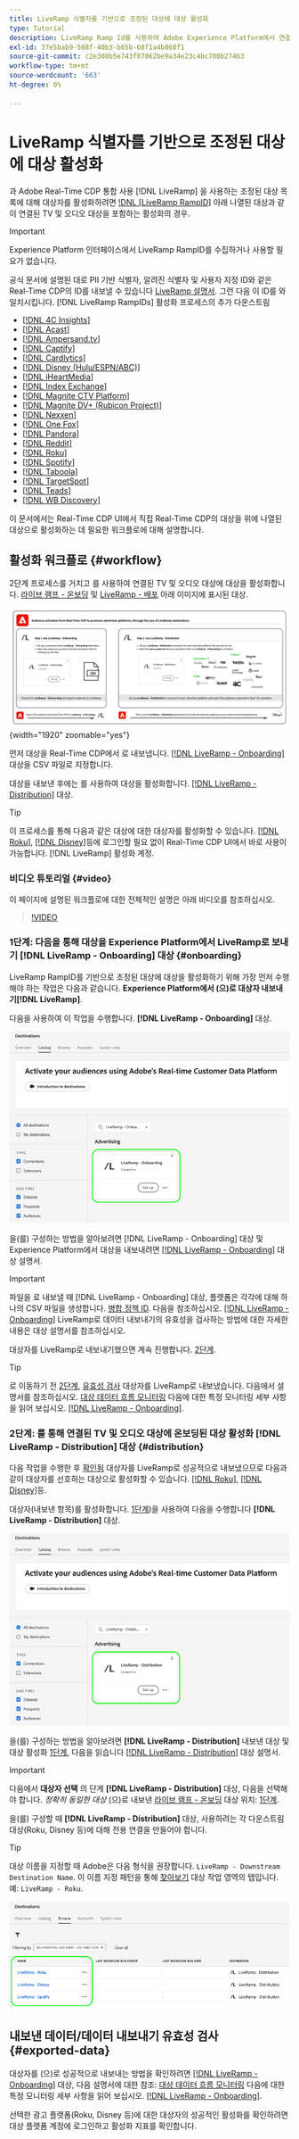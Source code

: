 ```yaml
---
title: LiveRamp 식별자를 기반으로 조정된 대상에 대상 활성화
type: Tutorial
description: LiveRamp Ramp Id를 사용하여 Adobe Experience Platform에서 연결된 TV 및 오디오 대상 및 기타 통합에 대한 대상을 활성화하는 방법을 알아봅니다.
exl-id: 37e5bab9-588f-40b3-b65b-68f1a4b868f1
source-git-commit: c2e308b5e743f07062be9a34e23c4bc700b27463
workflow-type: tm+mt
source-wordcount: '663'
ht-degree: 0%

---
```


# LiveRamp 식별자를 기반으로 조정된 대상에 대상 활성화

과 Adobe Real-Time CDP 통합 사용 [!DNL LiveRamp] 을 사용하는 조정된 대상 목록에 대해 대상자를 활성화하려면 [!DNL [LiveRamp RampID]](https://docs.liveramp.com/connect/en/interpreting-rampid,-liveramp-s-people-based-identifier.html) 아래 나열된 대상과 같이 연결된 TV 및 오디오 대상을 포함하는 활성화의 경우.

>[!IMPORTANT]
>
>Experience Platform 인터페이스에서 LiveRamp RampID를 수집하거나 사용할 필요가 없습니다.
>
> 공식 문서에 설명된 대로 PII 기반 식별자, 알려진 식별자 및 사용자 지정 ID와 같은 Real-Time CDP의 ID를 내보낼 수 있습니다 [LiveRamp 설명서](https://docs.liveramp.com/connect/en/identity-and-identifier-terms-and-concepts.html#known-identifiers). 그런 다음 이 ID를 와 일치시킵니다. [!DNL LiveRamp RampIDs] 활성화 프로세스의 추가 다운스트림


* [[!DNL 4C Insights]](#insights)
* [[!DNL Acast]](#acast)
* [[!DNL Ampersand.tv]](#ampersand-tv)
* [[!DNL Captify]](#captify)
* [[!DNL Cardlytics]](#cardlytics)
* [[!DNL Disney (Hulu/ESPN/ABC)]](#disney)
* [[!DNL iHeartMedia]](#iheartmedia)
* [[!DNL Index Exchange]](#index-exchange)
* [[!DNL Magnite CTV Platform]](#magnite)
* [[!DNL Magnite DV+ (Rubicon Project)]](#magnite-dv)
* [[!DNL Nexxen]](#nexxen)
* [[!DNL One Fox]](#fox)
* [[!DNL Pandora]](#pandora)
* [[!DNL Reddit]](#reddit)
* [[!DNL Roku]](#roku)
* [[!DNL Spotify]](#spotify)
* [[!DNL Taboola]](#taboola)
* [[!DNL TargetSpot]](#targetspot)
* [[!DNL Teads]](#teads)
* [[!DNL WB Discovery]](#wb-discovery)

이 문서에서는 Real-Time CDP UI에서 직접 Real-Time CDP의 대상을 위에 나열된 대상으로 활성화하는 데 필요한 워크플로에 대해 설명합니다.

## 활성화 워크플로 {#workflow}

2단계 프로세스를 거치고 를 사용하여 연결된 TV 및 오디오 대상에 대상을 활성화합니다. [라이브 램프 - 온보딩](../catalog/advertising/liveramp-onboarding.md) 및 [LiveRamp - 배포](../catalog/advertising/liveramp-distribution.md) 아래 이미지에 표시된 대상.

![LiveRamp를 통해 Real-Time CDP에서 조정된 대상으로 대상을 활성화하는 워크플로를 보여 주는 다이어그램입니다.](../assets/ui/activate-curated-destinations-liveramp/workflow-diagram.png){width="1920" zoomable="yes"}

먼저 대상을 Real-Time CDP에서 로 내보냅니다. [[!DNL LiveRamp - Onboarding]](../catalog/advertising/liveramp-onboarding.md) 대상을 CSV 파일로 지정합니다.

대상을 내보낸 후에는 를 사용하여 대상을 활성화합니다. [[!DNL LiveRamp - Distribution]](../catalog/advertising/liveramp-distribution.md) 대상.

>[!TIP]
>
>이 프로세스를 통해 다음과 같은 대상에 대한 대상자를 활성화할 수 있습니다. [[!DNL Roku]](../catalog/advertising/liveramp-distribution.md#roku), [[!DNL Disney]](../catalog/advertising/liveramp-distribution.md#disney)등에 로그인할 필요 없이 Real-Time CDP UI에서 바로 사용이 가능합니다. [!DNL LiveRamp] 활성화 계정.

### 비디오 튜토리얼 {#video}

이 페이지에 설명된 워크플로에 대한 전체적인 설명은 아래 비디오를 참조하십시오.

>[!VIDEO](https://video.tv.adobe.com/v/3425367)

### 1단계: 다음을 통해 대상을 Experience Platform에서 LiveRamp로 보내기 [!DNL LiveRamp - Onboarding] 대상 {#onboarding}

LiveRamp RampID를 기반으로 조정된 대상에 대상을 활성화하기 위해 가장 먼저 수행해야 하는 작업은 다음과 같습니다. **Experience Platform에서 (으)로 대상자 내보내기[!DNL LiveRamp]**.

다음을 사용하여 이 작업을 수행합니다. **[!DNL LiveRamp - Onboarding]** 대상.

![LiveRamp - 온보딩 대상 카드를 보여 주는 Experience Platform UI 이미지](../assets/ui/activate-curated-destinations-liveramp/liveramp-onboarding-catalog.png)

을(를) 구성하는 방법을 알아보려면 [!DNL LiveRamp - Onboarding] 대상 및 Experience Platform에서 대상을 내보내려면 [[!DNL LiveRamp - Onboarding]](../catalog/advertising/liveramp-onboarding.md) 대상 설명서.

>[!IMPORTANT]
>
>파일을 로 내보낼 때 [!DNL LiveRamp - Onboarding] 대상, 플랫폼은 각각에 대해 하나의 CSV 파일을 생성합니다. [병합 정책 ID](../../profile/merge-policies/overview.md). 다음을 참조하십시오. [[!DNL LiveRamp - Onboarding]](../catalog/advertising/liveramp-onboarding.md) LiveRamp로 데이터 내보내기의 유효성을 검사하는 방법에 대한 자세한 내용은 대상 설명서를 참조하십시오.


대상자를 LiveRamp로 내보내기했으면 계속 진행합니다. [2단계](#distribution).

>[!TIP]
>
>로 이동하기 전 [2단계](#distribution), [유효성 검사](../catalog/advertising/liveramp-onboarding.md#exported-data) 대상자를 LiveRamp로 내보냈습니다. 다음에서 설명서를 참조하십시오. [대상 데이터 흐름 모니터링](../../dataflows/ui/monitor-destinations.md#dataflow-runs-for-batch-destinations) 다음에 대한 특정 모니터링 세부 사항을 읽어 보십시오. [[!DNL LiveRamp - Onboarding]](../catalog/advertising/liveramp-onboarding.md#exported-data).

### 2단계: 를 통해 연결된 TV 및 오디오 대상에 온보딩된 대상 활성화 [!DNL LiveRamp - Distribution] 대상 {#distribution}

다음 작업을 수행한 후 [확인됨](../catalog/advertising/liveramp-onboarding.md#exported-data) 대상자를 LiveRamp로 성공적으로 내보냈으므로 다음과 같이 대상자를 선호하는 대상으로 활성화할 수 있습니다. [[!DNL Roku]](../catalog/advertising/liveramp-distribution.md#roku), [[!DNL Disney]](../catalog/advertising/liveramp-distribution.md#disney)등.

대상자(내보낸 항목)를 활성화합니다. [1단계](#onboarding))을 사용하여 다음을 수행합니다 **[!DNL LiveRamp - Distribution]** 대상.

![LiveRamp - 배포 대상 카드를 보여 주는 Experience Platform UI 이미지](../assets/ui/activate-curated-destinations-liveramp/liveramp-distribution-catalog.png)

을(를) 구성하는 방법을 알아보려면 **[!DNL LiveRamp - Distribution]** 내보낸 대상 및 대상 활성화 [1단계](#onboarding), 다음을 읽습니다 [[!DNL LiveRamp - Distribution]](../catalog/advertising/liveramp-distribution.md) 대상 설명서.

>[!IMPORTANT]
>
>다음에서 **대상자 선택** 의 단계 **[!DNL LiveRamp - Distribution]** 대상, 다음을 선택해야 합니다. *정확히 동일한 대상* (으)로 내보낸 [라이브 램프 - 온보딩](../catalog/advertising/liveramp-onboarding.md) 대상 위치: [1단계](#onboarding).

을(를) 구성할 때 **[!DNL LiveRamp - Distribution]** 대상, 사용하려는 각 다운스트림 대상(Roku, Disney 등)에 대해 전용 연결을 만들어야 합니다.

>[!TIP]
>
>대상 이름을 지정할 때 Adobe은 다음 형식을 권장합니다. `LiveRamp - Downstream Destination Name`. 이 이름 지정 패턴을 통해 [찾아보기](../ui/destinations-workspace.md#browse) 대상 작업 영역의 탭입니다.
><br>
>예: `LiveRamp - Roku`.

![여러 LiveRamp 대상을 보여 주는 Platform UI 스크린샷입니다.](../assets/ui/activate-curated-destinations-liveramp/liveramp-naming.png)

## 내보낸 데이터/데이터 내보내기 유효성 검사 {#exported-data}

대상자를 (으)로 성공적으로 내보내는 방법을 확인하려면 [[!DNL LiveRamp - Onboarding]](../catalog/advertising/liveramp-onboarding.md) 대상, 다음 설명서에 대한 참조: [대상 데이터 흐름 모니터링](../../dataflows/ui/monitor-destinations.md#dataflow-runs-for-batch-destinations) 다음에 대한 특정 모니터링 세부 사항을 읽어 보십시오. [[!DNL LiveRamp - Onboarding]](../catalog/advertising/liveramp-onboarding.md#exported-data).

선택한 광고 플랫폼(Roku, Disney 등)에 대한 대상자의 성공적인 활성화를 확인하려면 대상 플랫폼 계정에 로그인하고 활성화 지표를 확인합니다.
